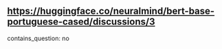 ## https://huggingface.co/neuralmind/bert-base-portuguese-cased/discussions/3

contains_question: no